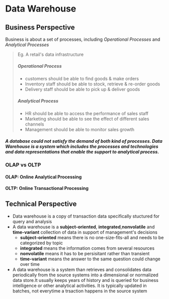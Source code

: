 # Data Warehouse
## Business Perspective
Business is about a set of processes, including *Operational Processes* and *Analytical Processes*
> Eg. A retail's data infrastructure
> ##### Operational Process
> - customers should be able to find goods & make orders
> - Inventory staff should be able to stock, retrieve & re-order goods
> - Delivery staff should be able to pick up & deliver goods
> ##### Analytical Process
> - HR should be able to access the performance of sales staff
> - Marketing should be able to see the effect of different sales channels
> - Management should be able to monitor sales growth
##### A database could not satisfy the demand of both kind of processes. Data Warehouse is a system which includes the processes and technologies and data representations that enable the support to analytical process.
### OLAP vs OLTP
#### OLAP: Online Analytical Processing
#### OLTP: Online Transactional Processing
## Technical Perspective
- Data warehouse is a copy of transaction data specifically stuctured for query and analysis
- A data warehouse is a **subject-oriented**, **integrated**,**nonvolatile** and **time-variant** collection of data in support of management's decisions
  - **subject-oriented** means there is no one-size-fits-all and needs to be categorized by topic
  - **integrated** means the information comes from several resources
  - **nonvolatile** means it has to be persisitant rather than transient
  - **time-variant** means the answer to the same question could change over time
- A data warehouse is a system than retrieves and consolidates data periodically from the source systems into a dimensional or normalized data store.It usually keeps years of history and is queried for business intelligence or other analytical activities. It is typically updated in batches, not everytime a trsaction happens in the source system

